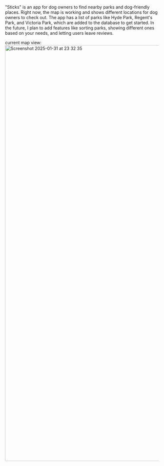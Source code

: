 "Sticks" is an app for dog owners to find nearby parks and dog-friendly places. Right now, the map is working and shows different locations for dog owners to check out. The app has a list of parks like Hyde Park, Regent's Park, and Victoria Park, which are added to the database to get started. In the future, I plan to add features like sorting parks, showing different ones based on your needs, and letting users leave reviews.

current map view: 
<img width="1358" alt="Screenshot 2025-01-31 at 23 32 35" src="https://github.com/user-attachments/assets/68ac4f1c-8e23-4a87-93bf-39296b19bbf1" />
